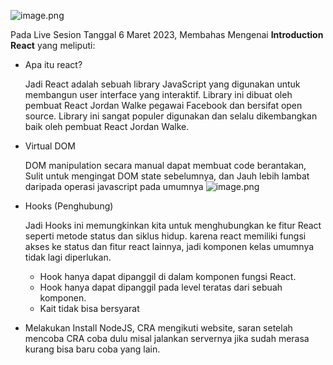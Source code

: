 ![image.png](https://glints.com/id/lowongan/wp-content/uploads/2020/10/logo-reactjs.jpg)


Pada Live Sesion Tanggal 6 Maret 2023, Membahas Mengenai **Introduction React** yang meliputi:

* Apa itu react?

    Jadi React adalah sebuah library JavaScript yang digunakan untuk membangun user interface yang interaktif. Library ini dibuat oleh pembuat React Jordan Walke pegawai Facebook dan bersifat open source. Library ini sangat populer digunakan dan  selalu dikembangkan baik oleh pembuat React Jordan Walke.

* Virtual DOM
    
    DOM manipulation secara manual dapat membuat code berantakan, Sulit untuk mengingat DOM state sebelumnya, dan Jauh lebih lambat daripada operasi javascript pada umumnya
    ![image.png](https://ibb.co/pyn0qjM)

* Hooks (Penghubung)

    Jadi Hooks ini memungkinkan kita untuk menghubungkan ke fitur React seperti metode status dan siklus hidup. karena react memiliki fungsi akses ke status dan fitur react lainnya, jadi komponen kelas umumnya tidak lagi diperlukan.
    * Hook hanya dapat dipanggil di dalam komponen fungsi React.
    * Hook hanya dapat dipanggil pada level teratas dari sebuah komponen.
    * Kait tidak bisa bersyarat


* Melakukan Install NodeJS, CRA mengikuti website, saran setelah mencoba CRA coba dulu misal jalankan servernya jika sudah  merasa kurang bisa baru coba yang lain.



